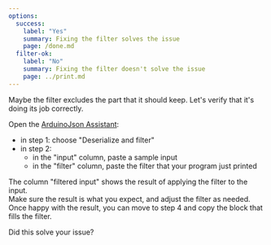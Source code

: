 ```yaml
---
options:
  success:
    label: "Yes"
    summary: Fixing the filter solves the issue
    page: /done.md
  filter-ok:
    label: "No"
    summary: Fixing the filter doesn't solve the issue
    page: ../print.md
---
```


Maybe the filter excludes the part that it should keep. Let's verify that it's doing its job correctly.

Open the [ArduinoJson Assistant](/v6/assistant/):

* in step 1: choose "Deserialize and filter"
* in step 2:
  * in the "input" column, paste a sample input
  * in the "filter" column, paste the filter that your program just printed

The column "filtered input" shows the result of applying the filter to the input.  
Make sure the result is what you expect, and adjust the filter as needed.  
Once happy with the result, you can move to step 4 and copy the block that fills the filter.

Did this solve your issue?
